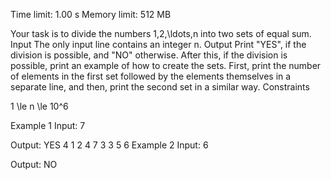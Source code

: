 Time limit: 1.00 s
Memory limit: 512 MB



Your task is to divide the numbers 1,2,\ldots,n into two sets of equal sum.
Input
The only input line contains an integer n.
Output
Print "YES", if the division is possible, and "NO" otherwise.
After this, if the division is possible, print an example of how to create the sets. First, print the number of elements in the first set followed by the elements themselves in a separate line, and then, print the second set in a similar way.
Constraints

1 \le n \le 10^6

Example 1
Input:
7

Output:
YES
4
1 2 4 7
3
3 5 6
Example 2
Input:
6

Output:
NO

